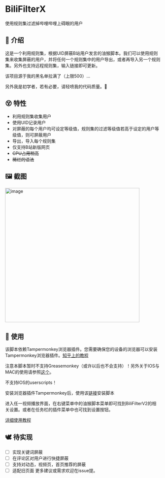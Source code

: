 # BiliFilterX

使用规则集过滤掉哔哩哔哩上碍眼的用户

## 👀 介绍

这是一个利用规则集，根据UID屏蔽B站用户发言的油猴脚本。我们可以使用规则集来收集屏蔽的用户，并将任何一个规则集中的用户导出，或者再导入另一个规则集。另外也支持远程规则集，输入链接即可更新。

该项目源于我的黑名单拉满了（上限500）...

另外我是初学者，若有必要，请轻喷我的代码质量。🙏

## 😵 特性

- 利用规则集收集用户
- 使用UID记录用户
- 对屏蔽的每个用户均可设定等级值，规则集的过滤等级值若高于设定的用户等级值，则可屏蔽用户
- 导出，导入每个规则集
- 仅支持B站新版网页
- ~~CPU占用稍高~~
- ~~稀烂的语法~~

## 🖼️ 截图

<img width="436" alt="image" src="https://user-images.githubusercontent.com/59304676/222944481-62a7c72e-dde9-4180-b402-87a42a2f69c7.png">

## 🦽 使用

该脚本依赖Tampermonkey浏览器插件。您需要确保您的设备的浏览器可以安装Tampermonkey浏览器插件。[知乎上的教程](https://zhuanlan.zhihu.com/p/128453110)

注意本脚本暂时不支持Greasemonkey（或许以后也不会支持）！另外关于IOS与MAC的使用请参照[这个](https://github.com/XIU2/UserScript/issues/107)。

不支持IOS的userscripts！

安装浏览器插件Tampermonkey后，使用该[链接](https://github.com/RSSYLY/BiliFilterX/raw/main/bfx.user.js)安装脚本

进入任一视频播放界面，在右键菜单中的油猴脚本菜单即可找到BiliFilterV2的相关设置。或者在任务栏的插件菜单中也可找到设置按钮。

[详细使用教程](./Document.md)

## 🕊️ 待实现

- [ ] 实现关键词屏蔽
- [ ] 在评论区对用户进行快捷屏蔽
- [ ] 支持对动态，视频页，首页推荐的屏蔽
- [ ] 适配旧页面
更多建议或需求欢迎在issue提。
